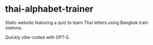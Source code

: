 # thai-alphabet-trainer

Static website featuring a quiz to learn Thai letters using Bangkok train stations.

Quickly vibe-coded with GPT-5.
